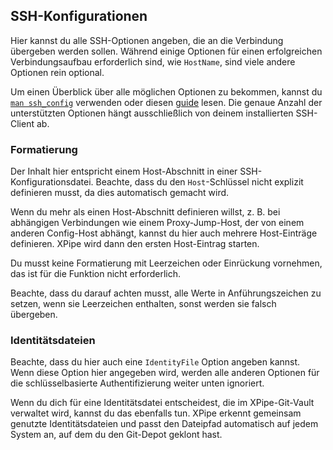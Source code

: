 ## SSH-Konfigurationen

Hier kannst du alle SSH-Optionen angeben, die an die Verbindung übergeben werden sollen.
Während einige Optionen für einen erfolgreichen Verbindungsaufbau erforderlich sind, wie `HostName`,
sind viele andere Optionen rein optional.

Um einen Überblick über alle möglichen Optionen zu bekommen, kannst du [`man ssh_config`](https://linux.die.net/man/5/ssh_config) verwenden oder diesen [guide](https://www.ssh.com/academy/ssh/config) lesen.
Die genaue Anzahl der unterstützten Optionen hängt ausschließlich von deinem installierten SSH-Client ab.

### Formatierung

Der Inhalt hier entspricht einem Host-Abschnitt in einer SSH-Konfigurationsdatei.
Beachte, dass du den `Host`-Schlüssel nicht explizit definieren musst, da dies automatisch gemacht wird.

Wenn du mehr als einen Host-Abschnitt definieren willst, z. B. bei abhängigen Verbindungen wie einem Proxy-Jump-Host, der von einem anderen Config-Host abhängt, kannst du hier auch mehrere Host-Einträge definieren. XPipe wird dann den ersten Host-Eintrag starten.

Du musst keine Formatierung mit Leerzeichen oder Einrückung vornehmen, das ist für die Funktion nicht erforderlich.

Beachte, dass du darauf achten musst, alle Werte in Anführungszeichen zu setzen, wenn sie Leerzeichen enthalten, sonst werden sie falsch übergeben.

### Identitätsdateien

Beachte, dass du hier auch eine `IdentityFile` Option angeben kannst.
Wenn diese Option hier angegeben wird, werden alle anderen Optionen für die schlüsselbasierte Authentifizierung weiter unten ignoriert.

Wenn du dich für eine Identitätsdatei entscheidest, die im XPipe-Git-Vault verwaltet wird, kannst du das ebenfalls tun.
XPipe erkennt gemeinsam genutzte Identitätsdateien und passt den Dateipfad automatisch auf jedem System an, auf dem du den Git-Depot geklont hast.
